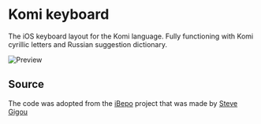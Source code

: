 # Komi keyboard

The iOS keyboard layout for the Komi language. Fully functioning with Komi cyrillic letters and Russian suggestion dictionary. 

![Preview](images/Moacap.png)


## Source
The code was adopted from the [iBepo](https://github.com/sgigou/ibepo) project that was made by [Steve Gigou](https://steve.gigou.fr)
